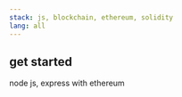 ```yaml
---
stack: js, blockchain, ethereum, solidity
lang: all
---
```


## get started
node js, express with ethereum